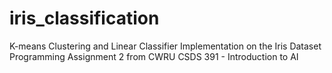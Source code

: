 # iris_classification
K-means Clustering and Linear Classifier Implementation on the Iris Dataset
Programming Assignment 2 from CWRU CSDS 391 - Introduction to AI 
